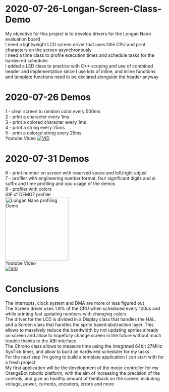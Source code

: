 # 2020-07-26-Longan-Screen-Class-Demo
My objective for this project is to develop drivers for the Longan Nano evaluation board  
I need a lightweight LCD screen driver that uses little CPU and print characters on the screen asynchronously  
I need a time class to profile execution times and schedule tasks for the hardwired scheduler  
I added a LED class to practice with C++ scoping and use of combined header and implementation since I use lots of inline, and inline functions and template functions need to be declared alongside the header anyway
  
# 2020-07-26 Demos
1 - clear screen to random color every 500ms  
2 - print a character every 1ms  
3 - print a colored character every 1ms  
4 - print a string every 25ms  
5 - print a colored string every 25ms  
Youtube Video
[![VID](http://img.youtube.com/vi/NfgCHvb00Ao/0.jpg)](http://www.youtube.com/watch?v=NfgCHvb00Ao "Screen Driver Demo")
# 2020-07-31 Demos
6 - print number on screen with reserved space and left/right adjust  
7 - profiler with engineering number format, four significant digits and si suffix and time profiling and cpu usage of the demos  
8 - profiler with colors  
GIF of DEMO7 profiler  
<img src="https://user-images.githubusercontent.com/30684972/89022296-100f2c00-d322-11ea-85a3-86236ec6eb70.gif" alt="Longan Nano profiling Demo" height="200">  
Youtube Video  
[![VID](https://user-images.githubusercontent.com/30684972/89022806-e0acef00-d322-11ea-847f-03e5cac872fa.jpg)](http://www.youtube.com/watch?v=axC4QhXqJkA "Screen Driver Demo")  

# Conclusions  
The interrupts, clock system and DMA are more or less figured out  
The Screen driver uses 1.9% of the CPU when scheduled every 100us and while printing fast updating numbers with changing colors  
The driver for the LCD is divided in a Display class that handles the HAL, and a Screen class that handles the sprite based abstraction layer. This allows to massively reduce the bandwidth by not updating sprites already on screen and allow to hopefully change screen in the future without much trouble thanks to the ABI interface  
The Chrono class allows to measure time using the integrated 64bit 27MHz SysTick timer, and allow to build an hardwired scheduler for my tasks  
For the next step I'm going to build a template application I can start with for a fresh project  
My first application will be the development of the motor controller for my OrangeBot robotic platform, with the aim of increasing the precision of the controls, and give an healthy amount of feedback on the screen, including voltage, power, currents, encoders, errors and more  

